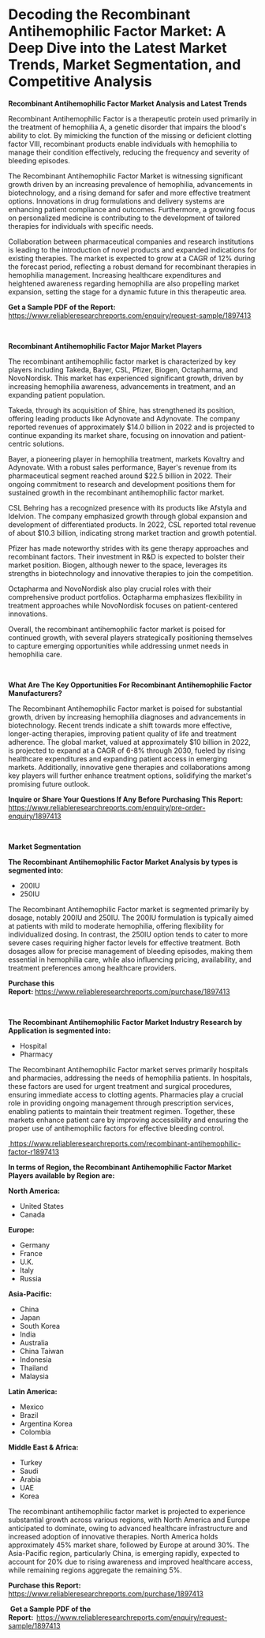 <p><h1>Decoding the Recombinant Antihemophilic Factor Market: A Deep Dive into the Latest Market Trends, Market Segmentation, and Competitive Analysis</h1></p><p><strong>Recombinant Antihemophilic Factor Market Analysis and Latest Trends</strong></p>
<p><p>Recombinant Antihemophilic Factor is a therapeutic protein used primarily in the treatment of hemophilia A, a genetic disorder that impairs the blood's ability to clot. By mimicking the function of the missing or deficient clotting factor VIII, recombinant products enable individuals with hemophilia to manage their condition effectively, reducing the frequency and severity of bleeding episodes.</p><p>The Recombinant Antihemophilic Factor Market is witnessing significant growth driven by an increasing prevalence of hemophilia, advancements in biotechnology, and a rising demand for safer and more effective treatment options. Innovations in drug formulations and delivery systems are enhancing patient compliance and outcomes. Furthermore, a growing focus on personalized medicine is contributing to the development of tailored therapies for individuals with specific needs.</p><p>Collaboration between pharmaceutical companies and research institutions is leading to the introduction of novel products and expanded indications for existing therapies. The market is expected to grow at a CAGR of 12% during the forecast period, reflecting a robust demand for recombinant therapies in hemophilia management. Increasing healthcare expenditures and heightened awareness regarding hemophilia are also propelling market expansion, setting the stage for a dynamic future in this therapeutic area.</p></p>
<p><strong>Get a Sample PDF of the Report:&nbsp;</strong> <a href="https://www.reliableresearchreports.com/enquiry/request-sample/1897413?utm_campaign=2395&utm_medium=2&utm_source=Github&utm_content=ia&utm_term=19042025&utm_id=recombinant-antihemophilic-factor">https://www.reliableresearchreports.com/enquiry/request-sample/1897413</a></p>
<p>&nbsp;</p>
<p><strong>Recombinant Antihemophilic Factor Major Market Players</strong></p>
<p><p>The recombinant antihemophilic factor market is characterized by key players including Takeda, Bayer, CSL, Pfizer, Biogen, Octapharma, and NovoNordisk. This market has experienced significant growth, driven by increasing hemophilia awareness, advancements in treatment, and an expanding patient population.</p><p>Takeda, through its acquisition of Shire, has strengthened its position, offering leading products like Adynovate and Adynovate. The company reported revenues of approximately $14.0 billion in 2022 and is projected to continue expanding its market share, focusing on innovation and patient-centric solutions.</p><p>Bayer, a pioneering player in hemophilia treatment, markets Kovaltry and Adynovate. With a robust sales performance, Bayer's revenue from its pharmaceutical segment reached around $22.5 billion in 2022. Their ongoing commitment to research and development positions them for sustained growth in the recombinant antihemophilic factor market.</p><p>CSL Behring has a recognized presence with its products like Afstyla and Idelvion. The company emphasized growth through global expansion and development of differentiated products. In 2022, CSL reported total revenue of about $10.3 billion, indicating strong market traction and growth potential.</p><p>Pfizer has made noteworthy strides with its gene therapy approaches and recombinant factors. Their investment in R&D is expected to bolster their market position. Biogen, although newer to the space, leverages its strengths in biotechnology and innovative therapies to join the competition.</p><p>Octapharma and NovoNordisk also play crucial roles with their comprehensive product portfolios. Octapharma emphasizes flexibility in treatment approaches while NovoNordisk focuses on patient-centered innovations.</p><p>Overall, the recombinant antihemophilic factor market is poised for continued growth, with several players strategically positioning themselves to capture emerging opportunities while addressing unmet needs in hemophilia care.</p></p>
<p>&nbsp;</p>
<p><strong>What Are The Key Opportunities For Recombinant Antihemophilic Factor Manufacturers?</strong></p>
<p><p>The Recombinant Antihemophilic Factor market is poised for substantial growth, driven by increasing hemophilia diagnoses and advancements in biotechnology. Recent trends indicate a shift towards more effective, longer-acting therapies, improving patient quality of life and treatment adherence. The global market, valued at approximately $10 billion in 2022, is projected to expand at a CAGR of 6-8% through 2030, fueled by rising healthcare expenditures and expanding patient access in emerging markets. Additionally, innovative gene therapies and collaborations among key players will further enhance treatment options, solidifying the market's promising future outlook.</p></p>
<p><strong>Inquire or Share Your Questions If Any Before Purchasing This Report:</strong> <a href="https://www.reliableresearchreports.com/enquiry/pre-order-enquiry/1897413?utm_campaign=2395&utm_medium=2&utm_source=Github&utm_content=ia&utm_term=19042025&utm_id=recombinant-antihemophilic-factor">https://www.reliableresearchreports.com/enquiry/pre-order-enquiry/1897413</a></p>
<p>&nbsp;</p>
<p><strong>Market Segmentation</strong></p>
<p><strong>The Recombinant Antihemophilic Factor Market Analysis by types is segmented into:</strong></p>
<p><ul><li>200IU</li><li>250IU</li></ul></p>
<p><p>The Recombinant Antihemophilic Factor market is segmented primarily by dosage, notably 200IU and 250IU. The 200IU formulation is typically aimed at patients with mild to moderate hemophilia, offering flexibility for individualized dosing. In contrast, the 250IU option tends to cater to more severe cases requiring higher factor levels for effective treatment. Both dosages allow for precise management of bleeding episodes, making them essential in hemophilia care, while also influencing pricing, availability, and treatment preferences among healthcare providers.</p></p>
<p><strong>Purchase this Report:&nbsp;</strong><a href="https://www.reliableresearchreports.com/purchase/1897413?utm_campaign=2395&utm_medium=2&utm_source=Github&utm_content=ia&utm_term=19042025&utm_id=recombinant-antihemophilic-factor">https://www.reliableresearchreports.com/purchase/1897413</a></p>
<p>&nbsp;</p>
<p><strong>The Recombinant Antihemophilic Factor Market Industry Research by Application is segmented into:</strong></p>
<p><ul><li>Hospital</li><li>Pharmacy</li></ul></p>
<p><p>The Recombinant Antihemophilic Factor market serves primarily hospitals and pharmacies, addressing the needs of hemophilia patients. In hospitals, these factors are used for urgent treatment and surgical procedures, ensuring immediate access to clotting agents. Pharmacies play a crucial role in providing ongoing management through prescription services, enabling patients to maintain their treatment regimen. Together, these markets enhance patient care by improving accessibility and ensuring the proper use of antihemophilic factors for effective bleeding control.</p></p>
<p><a href="https://www.reliableresearchreports.com/recombinant-antihemophilic-factor-r1897413?utm_campaign=2395&utm_medium=2&utm_source=Github&utm_content=ia&utm_term=19042025&utm_id=recombinant-antihemophilic-factor">&nbsp;https://www.reliableresearchreports.com/recombinant-antihemophilic-factor-r1897413</a></p>
<p><strong>In terms of Region, the Recombinant Antihemophilic Factor Market Players available by Region are:</strong></p>
<p>
    <p> <strong> North America: </strong>
        <ul>
            <li>United States</li>
            <li>Canada</li>
        </ul>
        </p> 
    <p> <strong> Europe: </strong>
        <ul>
            <li>Germany</li>
            <li>France</li>
            <li>U.K.</li>
            <li>Italy</li>
            <li>Russia</li>
        </ul>
        </p> 
    <p> <strong> Asia-Pacific: </strong>
        <ul>
            <li>China</li>
            <li>Japan</li>
            <li>South Korea</li>
            <li>India</li>
            <li>Australia</li>
            <li>China Taiwan</li>
            <li>Indonesia</li>
            <li>Thailand</li>
            <li>Malaysia</li>
        </ul>
        </p> 
    <p> <strong> Latin America: </strong>
        <ul>
            <li>Mexico</li>
            <li>Brazil</li>
            <li>Argentina Korea</li>
            <li>Colombia</li>
        </ul>
        </p> 
    <p> <strong> Middle East & Africa: </strong>
        <ul>
            <li>Turkey</li>
            <li>Saudi</li>
            <li>Arabia</li>
            <li>UAE</li>
            <li>Korea</li>
        </ul>
    </p>
    </p>
<p><p>The recombinant antihemophilic factor market is projected to experience substantial growth across various regions, with North America and Europe anticipated to dominate, owing to advanced healthcare infrastructure and increased adoption of innovative therapies. North America holds approximately 45% market share, followed by Europe at around 30%. The Asia-Pacific region, particularly China, is emerging rapidly, expected to account for 20% due to rising awareness and improved healthcare access, while remaining regions aggregate the remaining 5%.</p></p>
<p><strong>Purchase this Report: </strong><a href="https://www.reliableresearchreports.com/purchase/1897413?utm_campaign=2395&utm_medium=2&utm_source=Github&utm_content=ia&utm_term=19042025&utm_id=recombinant-antihemophilic-factor">https://www.reliableresearchreports.com/purchase/1897413</a></p>
<p>&nbsp;<strong>Get a Sample PDF of the Report:&nbsp;&nbsp;</strong><a href="https://www.reliableresearchreports.com/enquiry/request-sample/1897413?utm_campaign=2395&utm_medium=2&utm_source=Github&utm_content=ia&utm_term=19042025&utm_id=recombinant-antihemophilic-factor">https://www.reliableresearchreports.com/enquiry/request-sample/1897413</a></p>
<p><strong></strong></p>
<p><p></p><p></p><p></p></p>